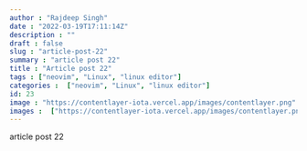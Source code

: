 ```yaml
---
author : "Rajdeep Singh"
date : "2022-03-19T17:11:14Z"
description : ""
draft : false
slug : "article-post-22"
summary : "article post 22"
title : "Article post 22"
tags : ["neovim", "Linux", "linux editor"]
categories :  ["neovim", "Linux", "linux editor"]
id: 23
image : "https://contentlayer-iota.vercel.app/images/contentlayer.png"
images :  ["https://contentlayer-iota.vercel.app/images/contentlayer.png"]
---
```


article post 22